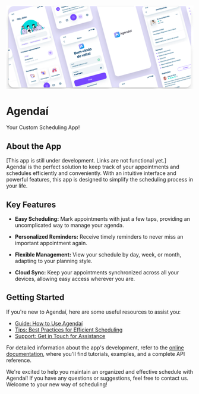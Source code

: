 <img src="https://raw.githubusercontent.com/BrenoItalo16/agendai/main/assets/img/agendai_github_cover.png"/>
<br>

# Agendaí

Your Custom Scheduling App!

## About the App

[This app is still under development. Links are not functional yet.]<br>
Agendaí is the perfect solution to keep track of your appointments and schedules efficiently and conveniently. With an intuitive interface and powerful features, this app is designed to simplify the scheduling process in your life.

## Key Features

- **Easy Scheduling:** Mark appointments with just a few taps, providing an uncomplicated way to manage your agenda.

- **Personalized Reminders:** Receive timely reminders to never miss an important appointment again.

- **Flexible Management:** View your schedule by day, week, or month, adapting to your planning style.

- **Cloud Sync:** Keep your appointments synchronized across all your devices, allowing easy access wherever you are.

## Getting Started

If you're new to Agendaí, here are some useful resources to assist you:

- [Guide: How to Use Agendaí](https://agendai.brenoitalo.com/guide)
- [Tips: Best Practices for Efficient Scheduling](https://agendai.brenoitalo.com/tips)
- [Support: Get in Touch for Assistance](https://agendai.brenoitalo.com/support)

For detailed information about the app's development, refer to the
[online documentation](https://agendai.brenoitalo.com/documentation), where you'll find tutorials, examples, and a complete API reference.

We're excited to help you maintain an organized and effective schedule with Agendaí! If you have any questions or suggestions, feel free to contact us. Welcome to your new way of scheduling!
